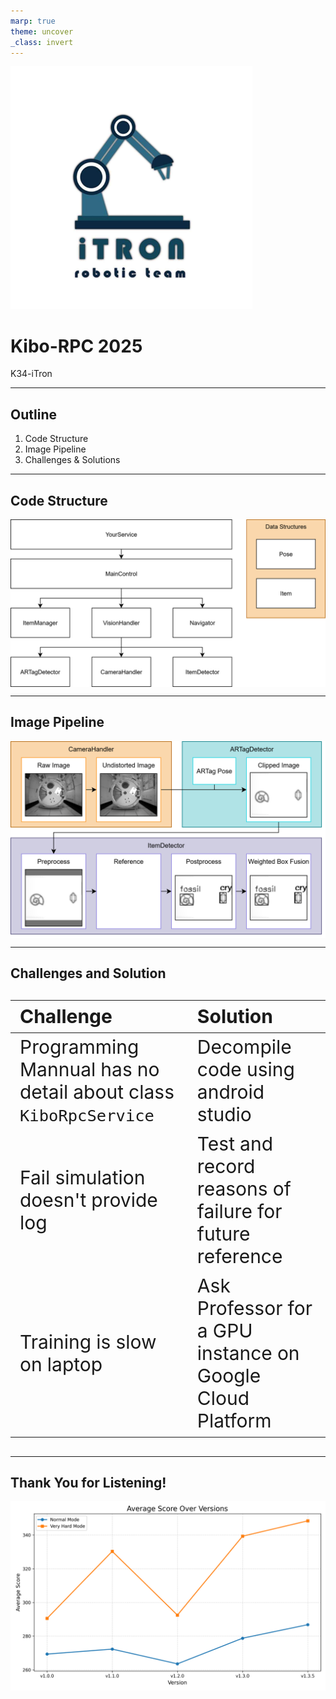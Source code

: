```yaml
---
marp: true
theme: uncover
_class: invert
---
```


<style>
img[alt~="center"] {
  display: block;
  margin: 0 auto;
}
</style>

<style scoped> section { text-align: left; } </style>

![bg left 70%](itron.png)

# Kibo-RPC 2025

K34-iTron

---

## Outline

<style scoped> 
    h2 {
        text-align: left;
    }
    section {
        background: linear-gradient(to right, rgba(255, 255, 255, 1), rgba(255, 255, 255, 0.8)),
                    url('./itron-background.jpg') no-repeat center/cover;
    }
</style>

1. Code Structure
2. Image Pipeline
3. Challenges & Solutions

---

## Code Structure

![center w:900](./code-structure.svg)

<!-- 
    - Data Structures:
      - Custom Pose and Item for storing information
    - Upper Layer:
      - YourService: The entrypoint
      - MainControl: The main logic
    - Lower Layer:
      - ItemManager: Store the information get by VisionHandler
      - VisionHandler: Handle the camera and interpretation of captured image
        - The pipeline will be shown in the next slide
      - Navigator: Get current pose and navigate to designated coordinates
 -->

---

## Image Pipeline

![center h:500](./image-pipeline.svg)

<!-- 
    - CameraHandler: get undistorted image
    - ARTagDetector: get clipped image based on the ARTag pose
    - ItemDetector:
      - Preprocess: Resize the image, then apply normalization and type casting
      - Reference: Run TensorFlow Lite model
      - Postprocess: Extract valid bounding boxes, class scores, and class labels
      - Weighted Box Fusion: A custom one, merging overlapping bounding boxes across different classes. Then Select the best class based on weighted confidence.
 -->

---

## Challenges and Solution

<style scoped>
  table{
    font-size:30px;
    text-align: left;
  }
</style>


| Challenge | Solution |
| --- | --- |
| Programming Mannual has no detail about class `KiboRpcService` | Decompile code using android studio |
| Fail simulation doesn't provide log | Test and record reasons of failure for future reference |
| Training is slow on laptop | Ask Professor for a GPU instance on Google Cloud Platform |

<!-- Append and adjust font size if there is more -->

---

## Thank You for Listening!

![bg right 90%](./average-score-version-plot.png)